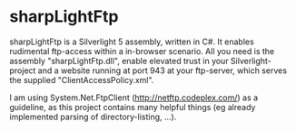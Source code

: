 sharpLightFtp
=============

sharpLightFtp is a Silverlight 5 assembly, written in C#. It enables rudimental ftp-access within a in-browser scenario.
All you need is the assembly "sharpLightFtp.dll", enable elevated trust in your Silverlight-project and a website running at port 943 at your ftp-server, which serves the supplied "ClientAccessPolicy.xml".

I am using System.Net.FtpClient (http://netftp.codeplex.com/) as a guideline, as this project contains many helpful things (eg already implemented parsing of directory-listing, ...).